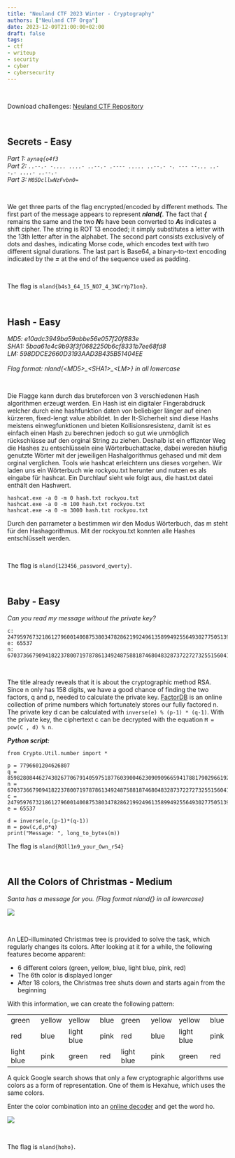 ```yaml
---
title: "Neuland CTF 2023 Winter - Cryptography"
authors: ["Neuland CTF Orga"]
date: 2023-12-09T21:00:00+02:00
draft: false
tags:
- ctf
- writeup
- security
- cyber
- cybersecurity
---
```


</br>

Download challenges: [Neuland CTF Repository](https://github.com/neuland-ingolstadt/Neuland-CTF-2023-Winter)

</br>

## Secrets - Easy
*Part 1: ```aynaq{o4f3``` </br>
Part 2: ```..--.- -.... ....- ..--.- .---- ..... ..--.- -. --- --... ..--.- ....- ..--.-``` </br>
Part 3: ```M05DcllwNzFvbn0=``` </br>*

</br>

We get three parts of the flag encrypted/encoded by different methods. The first part of the message appears to represent ***nland{***. The fact that ***{*** remains the same and the two ***N***s have been converted to ***A***s indicates a shift cipher. The string is ROT 13 encoded; it simply substitutes a letter with the 13th letter after in the alphabet.
The second part consists exclusively of dots and dashes, indicating Morse code, which encodes text with two different signal durations. 
The last part is Base64, a binary-to-text encoding indicated by the ***=*** at the end of the sequence used as padding.

</br>

The flag is `nland{b4s3_64_15_NO7_4_3NCrYp71on}`.

</br>

## Hash - Easy
*MD5: e10adc3949ba59abbe56e057f20f883e </br>
SHA1: 5baa61e4c9b93f3f0682250b6cf8331b7ee68fd8 </br>
LM: 598DDCE2660D3193AAD3B435B51404EE </br>
</br>
Flag format: nland{<MD5\>\_<SHA1\>\_<LM\>} in all lowercase*

</br>

Die Flagge kann durch das bruteforcen von 3 verschiedenen Hash algorithmen erzeugt werden. Ein Hash ist ein digitaler Fingerabdruck welcher durch eine hashfunktion daten von beliebiger länger auf einen kürzeren, fixed-lengt value abbildet. In der It-SIcherheit sind diese Hashs meistens einwegfunktionen und bieten Kollisionsresistenz, damit ist es einfach einen Hash zu berechnen jedoch so gut wie unmöglich rückschlüsse auf den orginal String zu ziehen. Deshalb ist ein effiznter Weg die Hashes zu entschlüsseln eine Wörterbuchattacke, dabei wereden häufig genutzte Wörter mit der jeweiligen Hashalgorithmus gehased und mit dem orginal verglichen. Tools wie hashcat erleichtern uns dieses vorgehen. Wir laden uns ein Wörterbuch wie rockyou.txt herunter und nutzen es als eingabe für hashcat. Ein Durchlauf sieht wie folgt aus, die hast.txt datei enthält den Hashwert. 

```
hashcat.exe -a 0 -m 0 hash.txt rockyou.txt
hashcat.exe -a 0 -m 100 hash.txt rockyou.txt
hashcat.exe -a 0 -m 3000 hash.txt rockyou.txt
```

Durch den parrameter a bestimmen wir den Modus Wörterbuch, das m steht für den Hashagorithmus. Mit der rockyou.txt konnten alle Hashes entschlüsselt werden.

</br>

The flag is `nland{123456_password_qwerty}`.

</br>

## Baby - Easy
*Can you read my message without the private key?*

```
c: 24795976732186127960014008753803478286219924961358994925564930277505139413283367757656447224830225064133651246343035441112407129772003927463166449052456907513
e: 65537
n: 67037366790941822378007197878613492487588187468048328737227273255156041659689092651657208107757810805499108569166854436320366276808520739379431210884782583791
```

</br>

The title already reveals that it is about the cryptographic method RSA. Since n only has 158 digits, we have a good chance of finding the two factors, q and p, needed to calculate the private key. [FactorDB](http://factorb.com/index.php) is an online collection of prime numbers which fortunately stores our fully factored n. The private key d can be calculated with `inverse(e) % (p-1) * (q-1)`. With the private key, the ciphertext c can be decrypted with the equation `M = pow(C , d) % n`.

***Python script:***
```
from Crypto.Util.number import *

p = 7796601204626807
q = 8598280844627430267706791405975187760390046230909096659417881790296619284204527797467017995321195814866230752519838250409205362581256112387913
n = 67037366790941822378007197878613492487588187468048328737227273255156041659689092651657208107757810805499108569166854436320366276808520739379431210884782583791
c = 24795976732186127960014008753803478286219924961358994925564930277505139413283367757656447224830225064133651246343035441112407129772003927463166449052456907513
e = 65537

d = inverse(e,(p-1)*(q-1))
m = pow(c,d,p*q)
print("Message: ", long_to_bytes(m))
```

The flag is `nland{ROll1n9_your_Own_r54}`

</br>

## All the Colors of Christmas - Medium
*Santa has a message for you.
(Flag format nland{<message>} in all lowercase)*

![](/images/neuland-ctf-12-2023/xmas.jpeg)

</br>

An LED-illuminated Christmas tree is provided to solve the task, which regularly changes its colors. After looking at it for a while, the following features become apparent:
- 6 different colors (green, yellow, blue, light blue, pink, red)
- The 6th color is displayed longer
- After 18 colors, the Christmas tree shuts down and starts again from the beginning

With this information, we can create the following pattern:

|   |   |    |   |   |   |   |   | 
|---|---|---|---|---|---|---|---|
| green | yellow | yellow | blue | green |  yellow | yellow | blue |
| red | blue | light blue | pink | red | blue | light blue | pink |
| light blue | pink | green | red | light blue | pink | green | red |

A quick Google search shows that only a few cryptographic algorithms use colors as a form of representation. One of them is Hexahue, which uses the same colors.

Enter the color combination into an [online decoder](https://www.dcode.fr/hexahue-cipher) and get the word ho.

![](/images/neuland-ctf-12-2023/hexahue.png)

</br>

The flag is `nland{hoho}`.
